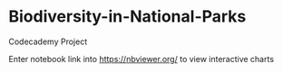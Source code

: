 # Biodiversity-in-National-Parks
Codecademy Project

Enter notebook link into https://nbviewer.org/ to view interactive charts
